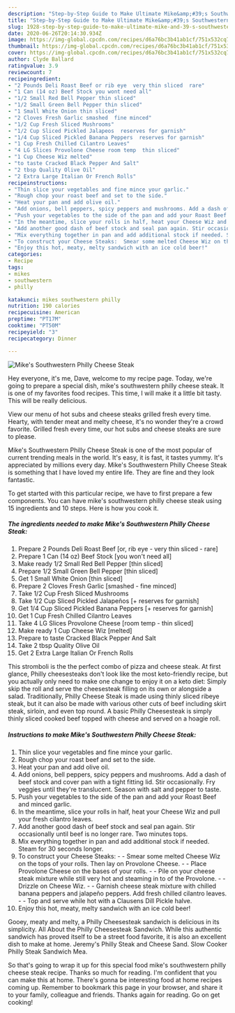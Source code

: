 ```yaml
---
description: "Step-by-Step Guide to Make Ultimate Mike&amp;#39;s Southwestern Philly Cheese Steak"
title: "Step-by-Step Guide to Make Ultimate Mike&amp;#39;s Southwestern Philly Cheese Steak"
slug: 1928-step-by-step-guide-to-make-ultimate-mike-and-39-s-southwestern-philly-cheese-steak
date: 2020-06-26T20:14:30.934Z
image: https://img-global.cpcdn.com/recipes/d6a76bc3b41ab1cf/751x532cq70/mikes-southwestern-philly-cheese-steak-recipe-main-photo.jpg
thumbnail: https://img-global.cpcdn.com/recipes/d6a76bc3b41ab1cf/751x532cq70/mikes-southwestern-philly-cheese-steak-recipe-main-photo.jpg
cover: https://img-global.cpcdn.com/recipes/d6a76bc3b41ab1cf/751x532cq70/mikes-southwestern-philly-cheese-steak-recipe-main-photo.jpg
author: Clyde Ballard
ratingvalue: 3.9
reviewcount: 7
recipeingredient:
- "2 Pounds Deli Roast Beef or rib eye  very thin sliced  rare"
- "1 Can (14 oz) Beef Stock you wont need all"
- "1/2 Small Red Bell Pepper thin sliced"
- "1/2 Small Green Bell Pepper thin sliced"
- "1 Small White Onion thin sliced"
- "2 Cloves Fresh Garlic smashed  fine minced"
- "1/2 Cup Fresh Sliced Mushrooms"
- "1/2 Cup Sliced Pickled Jalapeos  reserves for garnish"
- "1/4 Cup Sliced Pickled Banana Peppers  reserves for garnish"
- "1 Cup Fresh Chilled Cilantro Leaves"
- "4 LG Slices Provolone Cheese room temp  thin sliced"
- "1 Cup Cheese Wiz melted"
- "to taste Cracked Black Pepper And Salt"
- "2 tbsp Quality Olive Oil"
- "2 Extra Large Italian Or French Rolls"
recipeinstructions:
- "Thin slice your vegetables and fine mince your garlic."
- "Rough chop your roast beef and set to the side."
- "Heat your pan and add olive oil."
- "Add onions, bell peppers, spicy peppers and mushrooms. Add a dash of beef stock and cover pan with a tight fitting lid. Stir occasionally. Fry veggies until they&#39;re translucent. Season with salt and pepper to taste."
- "Push your vegetables to the side of the pan and add your Roast Beef and minced garlic."
- "In the meantime, slice your rolls in half, heat your Cheese Wiz and pull your fresh cilantro leaves."
- "Add another good dash of beef stock and seal pan again. Stir occasionally until beef is no longer rare. Two minutes tops."
- "Mix everything together in pan and add additional stock if needed. Steam for 30 seconds longer."
- "To construct your Cheese Steaks:  Smear some melted Cheese Wiz on the tops of your rolls. Then lay on Provolone Cheese.  Place Provolone Cheese on the bases of your rolls.    Pile on your cheese steak mixture while still very hot and steaming in to of the Provolone.  Drizzle on Cheese Wiz.  Garnish cheese steak mixture with chilled banana peppers and jalapeño peppers. Add fresh chilled cilantro leaves.  Top and serve while hot with a Clausens Dill Pickle halve."
- "Enjoy this hot, meaty, melty sandwich with an ice cold beer!"
categories:
- Recipe
tags:
- mikes
- southwestern
- philly

katakunci: mikes southwestern philly 
nutrition: 190 calories
recipecuisine: American
preptime: "PT17M"
cooktime: "PT50M"
recipeyield: "3"
recipecategory: Dinner

---
```



![Mike&#39;s Southwestern Philly Cheese Steak](https://img-global.cpcdn.com/recipes/d6a76bc3b41ab1cf/751x532cq70/mikes-southwestern-philly-cheese-steak-recipe-main-photo.jpg)

Hey everyone, it's me, Dave, welcome to my recipe page. Today, we're going to prepare a special dish, mike&#39;s southwestern philly cheese steak. It is one of my favorites food recipes. This time, I will make it a little bit tasty. This will be really delicious.

View our menu of hot subs and cheese steaks grilled fresh every time. Hearty, with tender meat and melty cheese, it&#39;s no wonder they&#39;re a crowd favorite. Grilled fresh every time, our hot subs and cheese steaks are sure to please.

Mike&#39;s Southwestern Philly Cheese Steak is one of the most popular of current trending meals in the world. It's easy, it is fast, it tastes yummy. It's appreciated by millions every day. Mike&#39;s Southwestern Philly Cheese Steak is something that I have loved my entire life. They are fine and they look fantastic.


To get started with this particular recipe, we have to first prepare a few components. You can have mike&#39;s southwestern philly cheese steak using 15 ingredients and 10 steps. Here is how you cook it.

<!--inarticleads1-->

##### The ingredients needed to make Mike&#39;s Southwestern Philly Cheese Steak:

1. Prepare 2 Pounds Deli Roast Beef [or, rib eye - very thin sliced - rare]
1. Prepare 1 Can (14 oz) Beef Stock [you won&#39;t need all]
1. Make ready 1/2 Small Red Bell Pepper [thin sliced]
1. Prepare 1/2 Small Green Bell Pepper [thin sliced]
1. Get 1 Small White Onion [thin sliced]
1. Prepare 2 Cloves Fresh Garlic [smashed - fine minced]
1. Take 1/2 Cup Fresh Sliced Mushrooms
1. Take 1/2 Cup Sliced Pickled Jalapeños [+ reserves for garnish]
1. Get 1/4 Cup Sliced Pickled Banana Peppers [+ reserves for garnish]
1. Get 1 Cup Fresh Chilled Cilantro Leaves
1. Take 4 LG Slices Provolone Cheese [room temp - thin sliced]
1. Make ready 1 Cup Cheese Wiz [melted]
1. Prepare to taste Cracked Black Pepper And Salt
1. Take 2 tbsp Quality Olive Oil
1. Get 2 Extra Large Italian Or French Rolls


This stromboli is the the perfect combo of pizza and cheese steak. At first glance, Philly cheesesteaks don&#39;t look like the most keto-friendly recipe, but you actually only need to make one change to enjoy it on a keto diet: Simply skip the roll and serve the cheesesteak filling on its own or alongside a salad. Traditionally, Philly Cheese Steak is made using thinly sliced ribeye steak, but it can also be made with various other cuts of beef including skirt steak, sirloin, and even top round. A basic Philly Cheesesteak is simply thinly sliced cooked beef topped with cheese and served on a hoagie roll. 

<!--inarticleads2-->

##### Instructions to make Mike&#39;s Southwestern Philly Cheese Steak:

1. Thin slice your vegetables and fine mince your garlic.
1. Rough chop your roast beef and set to the side.
1. Heat your pan and add olive oil.
1. Add onions, bell peppers, spicy peppers and mushrooms. Add a dash of beef stock and cover pan with a tight fitting lid. Stir occasionally. Fry veggies until they&#39;re translucent. Season with salt and pepper to taste.
1. Push your vegetables to the side of the pan and add your Roast Beef and minced garlic.
1. In the meantime, slice your rolls in half, heat your Cheese Wiz and pull your fresh cilantro leaves.
1. Add another good dash of beef stock and seal pan again. Stir occasionally until beef is no longer rare. Two minutes tops.
1. Mix everything together in pan and add additional stock if needed. Steam for 30 seconds longer.
1. To construct your Cheese Steaks: -  - Smear some melted Cheese Wiz on the tops of your rolls. Then lay on Provolone Cheese. -  - Place Provolone Cheese on the bases of your rolls.   -  - Pile on your cheese steak mixture while still very hot and steaming in to of the Provolone. -  - Drizzle on Cheese Wiz. -  - Garnish cheese steak mixture with chilled banana peppers and jalapeño peppers. Add fresh chilled cilantro leaves. -  - Top and serve while hot with a Clausens Dill Pickle halve.
1. Enjoy this hot, meaty, melty sandwich with an ice cold beer!


Gooey, meaty and melty, a Philly Cheesesteak sandwich is delicious in its simplicity. All About the Philly Cheesesteak Sandwich. While this authentic sandwich has proved itself to be a street food favorite, it is also an excellent dish to make at home. Jeremy&#39;s Philly Steak and Cheese Sand. Slow Cooker Philly Steak Sandwich Mea. 

So that's going to wrap it up for this special food mike&#39;s southwestern philly cheese steak recipe. Thanks so much for reading. I'm confident that you can make this at home. There's gonna be interesting food at home recipes coming up. Remember to bookmark this page in your browser, and share it to your family, colleague and friends. Thanks again for reading. Go on get cooking!
